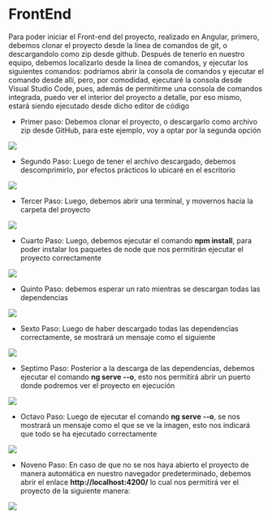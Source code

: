 # FrontEnd 

Para poder iniciar el Front-end del proyecto, realizado en Angular, primero, debemos clonar el proyecto desde la linea de comandos de git, o descargandolo como zip desde github. Después de tenerlo en nuestro equipo, debemos localizarlo desde la linea de comandos, y ejecutar los siguientes comandos: podríamos abrir la consola de comandos y ejecutar el comando desde allí, pero, por comodidad, ejecutaré la consola desde Visual Studio Code, pues, además de permitirme una consola de comandos integrada, puedo ver el interior del proyecto a detalle, por eso mismo, estará siendo ejecutado desde dicho editor de código

- Primer paso: Debemos clonar el proyecto, o descargarlo como archivo zip desde GitHub, para este ejemplo, voy a optar por la segunda opción

[![](https://i.imgur.com/tGxeRYV.png)](https://i.imgur.com/tGxeRYV.png)

- Segundo Paso: Luego de tener el archivo descargado, debemos descomprimirlo, por efectos prácticos lo ubicaré en el escritorio

[![](https://i.imgur.com/zQ1VdcP.png)](https://i.imgur.com/zQ1VdcP.png)

- Tercer Paso: Luego, debemos abrir una terminal, y movernos hacia la carpeta del proyecto

[![](https://i.imgur.com/w7E78F4.png)](https://i.imgur.com/w7E78F4.png)

- Cuarto Paso: Luego, debemos ejecutar el comando **npm install**, para poder instalar los paquetes de node que nos permitirán ejecutar el proyecto correctamente

[![](https://i.imgur.com/vBdBxWx.png)](https://i.imgur.com/vBdBxWx.png)

- Quinto Paso: debemos esperar un rato mientras se descargan todas las dependencias 

[![](https://i.imgur.com/EP83yYJ.png)](https://i.imgur.com/EP83yYJ.png)

- Sexto Paso: Luego de haber descargado todas las dependencias correctamente, se mostrará un mensaje como el siguiente 

[![](https://i.imgur.com/0bmjByM.png)](https://i.imgur.com/0bmjByM.png)

- Septimo Paso: Posterior a la descarga de las dependencias, debemos ejecutar el comando **ng serve --o**, esto nos permitirá abrir un puerto donde podremos ver el proyecto en ejecución

[![](https://i.imgur.com/bB1tVwE.png)](https://i.imgur.com/bB1tVwE.png)

- Octavo Paso: Luego de ejecutar el comando **ng serve --o**, se nos mostrará un mensaje como el que se ve la imagen, esto nos indicará que todo se ha ejecutado correctamente

[![](https://i.imgur.com/1yafOc7.png)](https://i.imgur.com/1yafOc7.png)

- Noveno Paso: En caso de que no se nos haya abierto el proyecto de manera automática en nuestro navegador predeterminado, debemos abrir el enlace **http://localhost:4200/** lo cual nos permitirá ver el proyecto de la siguiente manera:

[![](https://i.imgur.com/eh59QSh.png)](https://i.imgur.com/eh59QSh.png)

